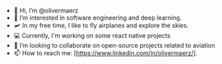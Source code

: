 - 👋 Hi, I’m @olivermaerz
- 👀 I’m interested in software engineering and deep learning.
- 🛩️ In my free time, I like to fly airplanes and explore the skies.
- 💻 Currently, I'm working on some react native projects
- 🤝 I’m looking to collaborate on open-source projects related to aviation
- 📫 How to reach me: [https://www.linkedin.com/in/olivermaerz/].

<!---

 is a ✨ special ✨ repository because its `README.md` (this file) appears on your GitHub profile.
You can click the Preview link to take a look at your changes.
--->

